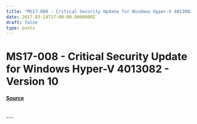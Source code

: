 ```yaml
---
title: "MS17-008 - Critical Security Update for Windows Hyper-V 4013082 - Version 10"
date: 2017-03-14T17:00:00.0000000Z
draft: false
type: posts
---
```

# MS17-008 - Critical Security Update for Windows Hyper-V 4013082 - Version 10









#### [Source](https://technet.microsoft.com/en-us/library/security/MS17-008)

<br/>
---

